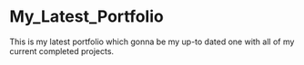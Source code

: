 # My_Latest_Portfolio
This is my latest portfolio which gonna be my up-to dated one with all of my current completed projects.

